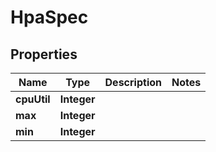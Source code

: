 

# HpaSpec


## Properties

| Name | Type | Description | Notes |
|------------ | ------------- | ------------- | -------------|
|**cpuUtil** | **Integer** |  |  |
|**max** | **Integer** |  |  |
|**min** | **Integer** |  |  |



